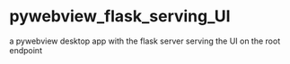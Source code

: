 # pywebview_flask_serving_UI
a pywebview desktop app with the flask server serving the UI on the root endpoint

